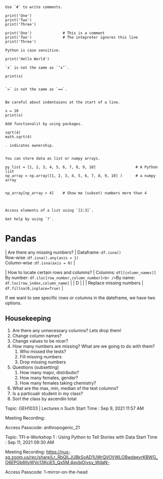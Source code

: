 ```
Use `#` to write comments.

print('One')
print('Two')
print('Three')

print('One')              # This is a comment
print('Two')              # The intepreter ignores this line
print('Three')
```

```
Python is case sensitive.

print('Hello World')     

```


```
`x` is not the same as `‘x’`.

print(x)


```


```
`=` is not the same as `==`.


```


```
Be careful about indentaions at the start of a line.

x = 10
print(x)
```


```
Add functionalit by using packages.

sqrt(4) 
math.sqrt(4)
```

```
. indicates ownership.


```




```
You can store data as list or numpy arrays.

py_list = [1, 2, 3, 4, 5, 6, 7, 8, 9, 10]                  # A Python list
np_array = np.array([1, 2, 3, 4, 5, 6, 7, 8, 9, 10] )      # a numpy array


np_array[np_array > 4]    # Show me (subset) numbers more than 4



```


```
Access elements of a list using `[2:3]`.

```


```
Get help by using `?`.

```



# Pandas



| Are there any missing numbers?                  | Dataframe :`df.isna()`<br />Row-wise :`df.isna().any(axis = 1)`<br />Column-wise :`df.isna(axis = 0)` |


| How to locate certain rows and columns?         | Columns: `df[[column_names]]`<br />By number: `df.iloc[row_number,column_number]<br />`By name: `df.loc[row_index,column_name]` |
| D                                               |                                                              |
| Replace missing numbers                         |                 `df.fillna(0,inplace=True)`                  |

If we want to see specific rows or columns in the dateframe, we have two options.





## Housekeeping

1. Are there any unnecessary columns? Lets drop them!
2. Change column names?
3. Change values to be nicer?
4. How many numbers are missing? What are we going to do with them?
   1. Who missed the tests?
   2. Fill missing numbers
   3. Drop missing numbers
5. Questions (subsetting)
   1. How many major, distributio?
   2. How many females, gender?
   3. How many females taking chemistry?
6. What are the max, min, median of the test columns?
7. Is a particualr student in my class?
8. Sort the class by ascendin total

Topic: GEH1033 | Lectures n Such
Start Time : Sep 9, 2021 11:57 AM

Meeting Recording:


Access Passcode: anthropogenic_21



Topic: TFI e-Workshop 1 : Using Python to Tell Stories with Data
Start Time : Sep 11, 2021 09:30 AM

Meeting Recording:
https://nus-sg.zoom.us/rec/share/Lr_RbQlLJUBkSoAD1UWrQVOVWLOBwdeeyrKBWG_O6EPGb6tlyWVc13KcjE5_Qx5M.4qvbiOivsy_WdaN-

Access Passcode: 1-mirror-on-the-head

